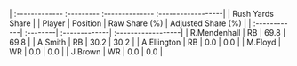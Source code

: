 | :------------- :--------- :-------------- :------------------|
|                       Rush Yards Share                       |
| Player       | Position | Raw Share (%) | Adjusted Share (%) |
| :------------| :--------| :-------------| :------------------|
| R.Mendenhall | RB       | 69.8          | 69.8               |
| A.Smith      | RB       | 30.2          | 30.2               |
| A.Ellington  | RB       | 0.0           | 0.0                |
| M.Floyd      | WR       | 0.0           | 0.0                |
| J.Brown      | WR       | 0.0           | 0.0                |